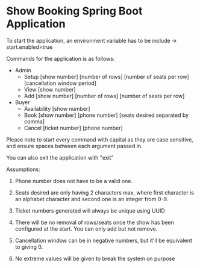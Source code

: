 # Show Booking Spring Boot Application

To start the application, an environment variable has to be include -> start.enabled=true

Commands for the application is as follows:

- Admin
    - Setup [show number] [number of rows] [number of seats per row] [cancellation window period]
    - View [show number]
    - Add [show number] [number of rows] [number of seats per row]
- Buyer
    - Availability [show number]
    - Book [show number] [phone number] [seats desired separated by comma]
    - Cancel [ticket number] [phone number]
  
Please note to start every command with capital as they are case sensitive, and ensure spaces between each argument
passed in.

You can also exit the application with "exit"

Assumptions:

1. Phone number does not have to be a valid one.

2. Seats desired are only having 2 characters max, where first character is an alphabet character and second one is an
   integer from 0-9.

3. Ticket numbers generated will always be unique using UUID

4. There will be no removal of rows/seats once the show has been configured at the start. You can only add but not
   remove.

5. Cancellation window can be in negative numbers, but it'll be equivalent to giving 0.

6. No extreme values will be given to break the system on purpose